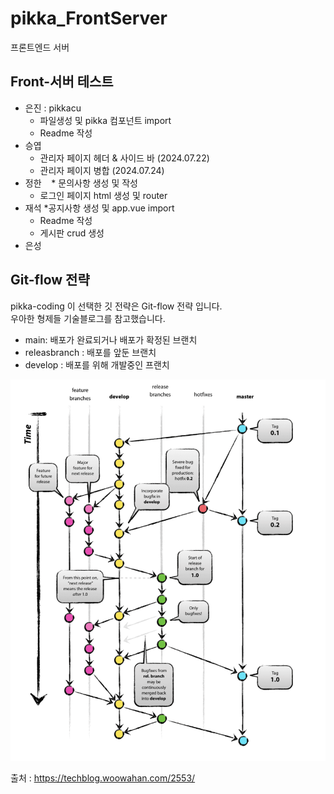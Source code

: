 # pikka_FrontServer
프론트엔드 서버

## Front-서버 테스트

* 은진 : pikkacu
    * 파일생성 및 pikka 컴포넌트 import
    * Readme 작성
* 승엽
    * 관리자 페이지 헤더 & 사이드 바 (2024.07.22)
    * 관리자 페이지 병합 (2024.07.24)
* 정한
    * 문의사항 생성 및 작성
    * 로그인 페이지 html 생성 및 router
* 재석
    *공지사항 생성 및 app.vue import
    * Readme 작성
    * 게시판 crud 생성
* 은성
    

## Git-flow 전략
pikka-coding 이 선택한 깃 전략은 Git-flow 전략 입니다. <br>
우아한 형제들 기술블로그를 참고했습니다.

* main: 배포가 완료되거나 배포가 확정된 브랜치
* releasbranch : 배포를 앞둔 브랜치
* develop : 배포를 위해 개발중인 프랜치

<img src="./git-flow.png" />

출처 : https://techblog.woowahan.com/2553/



